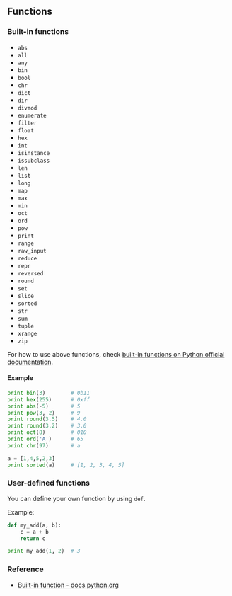 ## Functions

### Built-in functions

* `abs`
* `all`
* `any`
* `bin`
* `bool`
* `chr`
* `dict`
* `dir`
* `divmod`
* `enumerate`
* `filter`
* `float`
* `hex`
* `int`
* `isinstance`
* `issubclass`
* `len`
* `list`
* `long`
* `map`
* `max`
* `min`
* `oct`
* `ord`
* `pow`
* `print`
* `range`
* `raw_input`
* `reduce`
* `repr`
* `reversed`
* `round`
* `set`
* `slice`
* `sorted`
* `str`
* `sum`
* `tuple`
* `xrange`
* `zip`

For how to use above functions, check [built-in functions on Python official documentation](https://docs.python.org/2/library/functions.html).

#### Example

```python
print bin(3)        # 0b11
print hex(255)      # 0xff
print abs(-5)       # 5
print pow(3, 2)     # 9
print round(3.5)    # 4.0
print round(3.2)    # 3.0
print oct(8)        # 010
print ord('A')      # 65
print chr(97)       # a

a = [1,4,5,2,3]
print sorted(a)     # [1, 2, 3, 4, 5]
```

### User-defined functions

You can define your own function by using `def`.

Example:

```python
def my_add(a, b):
    c = a + b
    return c

print my_add(1, 2)  # 3
```


### Reference

* [Built-in function - docs.python.org](https://docs.python.org/2/library/functions.html)

